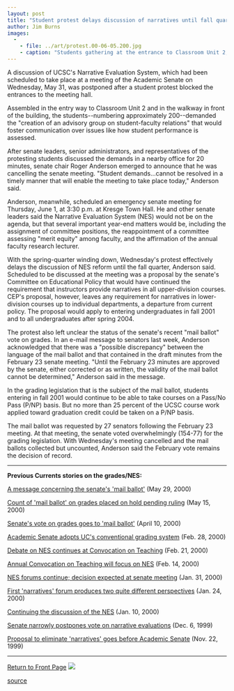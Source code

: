 ```yaml
---
layout: post
title: "Student protest delays discussion of narratives until fall quarter"
author: Jim Burns
images:
  -
    - file: ../art/protest.00-06-05.200.jpg
    - caption: "Students gathering at the entrance to Classroom Unit 2, moments before the senate meeting was cancelled Photo: Tim Stephens"
---
```


A discussion of UCSC's Narrative Evaluation System, which had been scheduled to take place at a meeting of the Academic Senate on Wednesday, May 31, was postponed after a student protest blocked the entrances to the meeting hall.

Assembled in the entry way to Classroom Unit 2 and in the walkway in front of the building, the students--numbering approximately 200--demanded the "creation of an advisory group on student-faculty relations" that would foster communication over issues like how student performance is assessed.

After senate leaders, senior administrators, and representatives of the protesting students discussed the demands in a nearby office for 20 minutes, senate chair Roger Anderson emerged to announce that he was cancelling the senate meeting. "Student demands...cannot be resolved in a timely manner that will enable the meeting to take place today," Anderson said.

Anderson, meanwhile, scheduled an emergency senate meeting for Thursday, June 1, at 3:30 p.m. at Kresge Town Hall. He and other senate leaders said the Narrative Evaluation System (NES) would not be on the agenda, but that several important year-end matters would be, including the assignment of committee positions, the reappointment of a committee assessing "merit equity" among faculty, and the affirmation of the annual faculty research lecturer.

With the spring-quarter winding down, Wednesday's protest effectively delays the discussion of NES reform until the fall quarter, Anderson said. Scheduled to be discussed at the meeting was a proposal by the senate's Committee on Educational Policy that would have continued the requirement that instructors provide narratives in all upper-division courses. CEP's proposal, however, leaves any requirement for narratives in lower-division courses up to individual departments, a departure from current policy. The proposal would apply to entering undergraduates in fall 2001 and to all undergraduates after spring 2004.

The protest also left unclear the status of the senate's recent "mail ballot" vote on grades. In an e-mail message to senators last week, Anderson acknowledged that there was a "possible discrepancy" between the language of the mail ballot and that contained in the draft minutes from the February 23 senate meeting. "Until the February 23 minutes are approved by the senate, either corrected or as written, the validity of the mail ballot cannot be determined," Anderson said in the message.

In the grading legislation that is the subject of the mail ballot, students entering in fall 2001 would continue to be able to take courses on a Pass/No Pass (P/NP) basis. But no more than 25 percent of the UCSC course work applied toward graduation credit could be taken on a P/NP basis.

The mail ballot was requested by 27 senators following the February 23 meeting. At that meeting, the senate voted overwhelmingly (154-77) for the grading legislation. With Wednesday's meeting cancelled and the mail ballots collected but uncounted, Anderson said the February vote remains the decision of record.

  

* * *

**Previous Currents stories on the grades/NES:**

[A message concerning the senate's 'mail ballot'][1] (May 29, 2000)

[Count of 'mail ballot' on grades placed on hold pending ruling][2] (May 15, 2000)

[Senate's vote on grades goes to 'mail ballot'][3] (April 10, 2000)

[Academic Senate adopts UC's conventional grading system][4] (Feb. 28, 2000)

[Debate on NES continues at Convocation on Teaching][5] (Feb. 21, 2000)

[Annual Convocation on Teaching will focus on NES][6] (Feb. 14, 2000)

[NES forums continue; decision expected at senate meeting][7] (Jan. 31, 2000)

[First 'narratives' forum produces two quite different perspectives][8] (Jan. 24, 2000)

[Continuing the discussion of the NES][9] (Jan. 10, 2000)

[Senate narrowly postpones vote on narrative evaluations][10] (Dec. 6, 1999)

[Proposal to eliminate 'narratives' goes before Academic Senate][11] (Nov. 22, 1999)

* * *

[Return to Front Page][12] ![ ][13]

[1]: http://www.ucsc.edu/currents/99-00/05-29/nes.html
[2]: http://www.ucsc.edu/currents/99-00/05-15/ballot.html
[3]: http://www.ucsc.edu/currents/99-00/04-10/ballot.html
[4]: ../02-28/grades.html
[5]: ../02-21/nesct.html
[6]: ../02-14/nesconv.html
[7]: ../01-31/nesforum2.html
[8]: ../01-24/nesforum1.html
[9]: ../01-10/nesforum.html
[10]: ../12-06/narratives.html
[11]: ../11-22/narratives.html
[12]: ../../index.html
[13]: ../../images/trans.gif

[source](http://www1.ucsc.edu/currents/99-00/06-05/senate.html "Permalink to senate")
